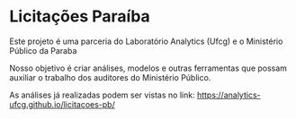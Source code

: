 # Licitações Paraíba

Este projeto é uma parceria do Laboratório Analytics (Ufcg) e o Ministério Público da Paraba

Nosso objetivo é criar análises, modelos e outras ferramentas que possam auxiliar o trabalho dos 
auditores do Ministério Público. 

As análises já realizadas podem ser vistas no link: https://analytics-ufcg.github.io/licitacoes-pb/
